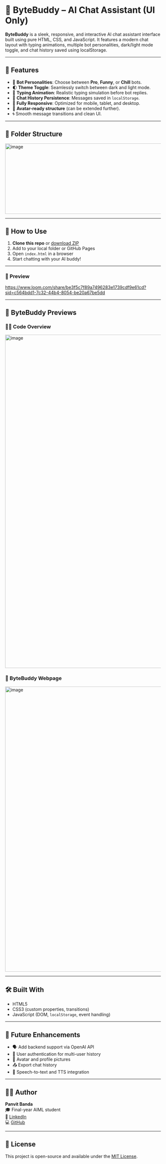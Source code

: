 # 🤖 ByteBuddy – AI Chat Assistant (UI Only)

**ByteBuddy** is a sleek, responsive, and interactive AI chat assistant interface built using pure HTML, CSS, and JavaScript. It features a modern chat layout with typing animations, multiple bot personalities, dark/light mode toggle, and chat history saved using localStorage.

---

## 🌟 Features

- 🧠 **Bot Personalities**: Choose between **Pro**, **Funny**, or **Chill** bots.
- 🌓 **Theme Toggle**: Seamlessly switch between dark and light mode.
- 💬 **Typing Animation**: Realistic typing simulation before bot replies.
- 💾 **Chat History Persistence**: Messages saved in `localStorage`.
- 📱 **Fully Responsive**: Optimized for mobile, tablet, and desktop.
- 👤 **Avatar-ready structure** (can be extended further).
- 🌀 Smooth message transitions and clean UI.

---

## 📂 Folder Structure

<img width="575" height="228" alt="image" src="https://github.com/user-attachments/assets/f7ad410b-eb3f-4237-9aed-0c084bc8e5bb" />

---

## 🚀 How to Use

1. **Clone this repo** or [download ZIP](https://github.com/your-username/ByteBuddy)
2. Add to your local folder or GitHub Pages
3. Open `index.html` in a browser
4. Start chatting with your AI buddy!

---

### 📸 Preview

https://www.loom.com/share/be3f5c7f89a7496283e1739cdf9e61cd?sid=c564bdd1-7c32-44b4-8054-be20a67be5dd

---

## 🤖 ByteBuddy Previews

### 🧑‍💻 Code Overview

<img width="1919" height="1079" alt="image" src="https://github.com/user-attachments/assets/2e7568ff-9df6-44ec-a809-f57c6135a0d5" />

### 🤖 ByteBuddy Webpage
<img width="1919" height="923" alt="image" src="https://github.com/user-attachments/assets/d435939d-32a0-4b37-9e88-d045cd177daf" />

---

## 🛠️ Built With

- HTML5
- CSS3 (custom properties, transitions)
- JavaScript (DOM, `localStorage`, event handling)

---

## 🧩 Future Enhancements

- 🗣️ Add backend support via OpenAI API
- 👥 User authentication for multi-user history
- 📸 Avatar and profile pictures
- 📤 Export chat history
- 🔌 Speech-to-text and TTS integration

---

## 👨‍💻 Author

**Panvit Banda**  
🎓 Final-year AIML student  
🔗 [LinkedIn](https://www.linkedin.com/in/panvit-banda/)  
💻 [GitHub](https://github.com/PanvitBanda)  

---

## 📄 License

This project is open-source and available under the [MIT License](./ByteBuddy/LICENSE).
